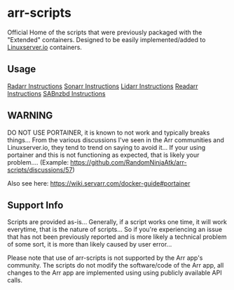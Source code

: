 # arr-scripts

Official Home of the scripts that were previously packaged with the "Extended"
containers. Designed to be easily implemented/added to
[Linuxserver.io](https://www.linuxserver.io/) containers.

## Usage

 [Radarr
 Instructions](https://github.com/RandomNinjaAtk/arr-scripts/tree/main/radarr/readme.md)
 [Sonarr
 Instructions](https://github.com/RandomNinjaAtk/arr-scripts/tree/main/sonarr/readme.md)
 [Lidarr
 Instructions](https://github.com/RandomNinjaAtk/arr-scripts/tree/main/lidarr/readme.md)
 [Readarr
 Instructions](https://github.com/RandomNinjaAtk/arr-scripts/tree/main/readarr/readme.md)
 [SABnzbd
 Instructions](https://github.com/RandomNinjaAtk/arr-scripts/tree/main/sabnzbd#/readme.md)

## WARNING

DO NOT USE PORTAINER, it is known to not work and typically breaks things...
From the various discussions I've seen in the Arr communities and
Linuxserver.io, they tend to trend on saying to avoid it... If your using
portainer and this is not functioning as expected, that is likely your
problem.... (Example:
<https://github.com/RandomNinjaAtk/arr-scripts/discussions/57>)

Also see here: <https://wiki.servarr.com/docker-guide#portainer>

## Support Info

Scripts are provided as-is... Generally, if a script works one time, it will
work everytime, that is the nature of scripts... So if you're experiencing an
issue that has not been previously reported and is more likely a technical
problem of some sort, it is more than likely caused by user error...

Please note that use of arr-scripts is not supported by the Arr app's community.
The scripts do not modify the software/code of the Arr app, all changes to the
Arr app are implemented using using publicly available API calls.
